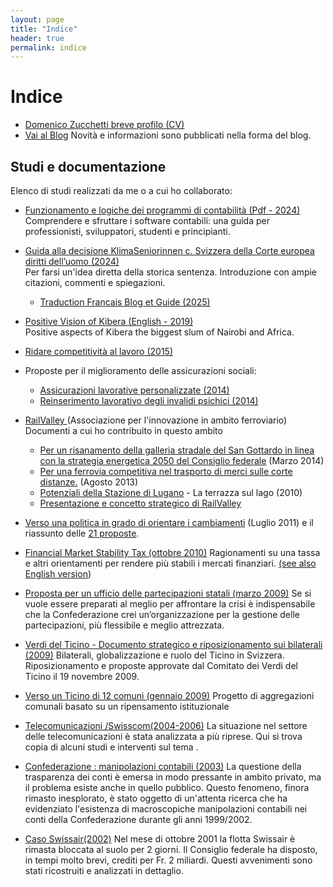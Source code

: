 ```yaml
---
layout: page
title: "Indice"
header: true
permalink: indice
---
```


# Indice

- [Domenico Zucchetti breve profilo (CV)](/about)
- [Vai al Blog](/) Novità e informazioni sono pubblicati nella forma del blog.

## Studi e documentazione

Elenco di studi realizzati da me o a cui ho collaborato:

- [Funzionamento e logiche dei programmi di contabilità (Pdf - 2024)](https://raw.githubusercontent.com/BananaAccounting/Universal/master/education/it/Funzionamento-e-logiche-dei-programmi-di-contabilit%C3%A0.pdf)  
  Comprendere e sfruttare i software contabili: una guida per professionisti, sviluppatori, studenti e principianti.

- [Guida alla decisione KlimaSeniorinnen c. Svizzera della Corte europea diritti dell’uomo (2024)](/blog/2024/06/07/cedu-klimaseniorinnen)  
  Per farsi un'idea diretta della storica sentenza. Introduzione con ampie citazioni, commenti e spiegazioni.
  - [Traduction Francais Blog et Guide (2025)](/blog/2025/02/01/cedu-klimaseniorinnen-francais) 

- [Positive Vision of Kibera (English - 2019)](/blog/2019/04/11/positive-vision-kibera)  
  Positive aspects of Kibera the biggest slum of Nairobi and Africa.

- [Ridare competitività al lavoro (2015)](/blog/2015/05/20/179)

- Proposte per il miglioramento delle assicurazioni sociali:
  - [Assicurazioni lavorative personalizzate (2014)](/blog/2014/07/19/169)
  - [Reinserimento lavorativo degli invalidi psichici (2014)](/blog/2014/07/19/168)  

- [RailValley ](http://www.railvalley.org/)(Associazione per l'innovazione in
  ambito ferroviario) Documenti a cui ho contribuito in questo ambito
  
  - [Per un risanamento della galleria stradale del San Gottardo in linea con la strategia energetica 2050 del Consiglio federale](http://railvalley.org/sites/railvalley.org/files/RailValley-risanamento-gottardo-2050%5F06-03-2014.pdf)
    (Marzo 2014)
  - [Per una ferrovia competitiva nel trasporto di merci sulle corte distanze.](http://railvalley.org/sites/railvalley.org/files/strategia%5Fcorte%5Fdistanze-13-08-2013.pdf)
    (Agosto 2013)
  - [Potenziali della Stazione di Lugano](http://www.railvalley.org/sites/railvalley.org/files/La%20terrazza%20sul%20lago.pdf)
    \- La terrazza sul lago (2010)
  - [Presentazione e concetto strategico di RailValley](http://railvalley.org/sites/railvalley.org/files/RailValley%20presentazione%20I%20v%5F27gen11.pdf)

- [Verso una politica in grado di orientare i cambiamenti](/files/politica%5Forientare%5Fcambiamenti.pdf)
  (Luglio 2011) e il riassunto delle [21 proposte](/blog/2011/08/16/94.html).

- [Financial Market Stability Tax (ottobre 2010)](/blog/2010/10/22/financial-market-stability-tax)
  Ragionamenti su una tassa e altri orientamenti per rendere più stabili i
  mercati finanziari. [(see also English version](/blog/2010/10/22/financial-market-stability-tax-english))

- [Proposta per un ufficio delle partecipazioni statali (marzo 2009)](/blog/2009/03/02/partecipazioni-statali)
  Se si vuole essere preparati al meglio per affrontare la crisi è
  indispensabile che la Confederazione crei un’organizzazione per la gestione
  delle partecipazioni, più flessibile e meglio attrezzata.

- [Verdi del Ticino - Documento strategico e riposizionamento sui bilaterali (2009)](/files/Bilaterali%20Documento%20strat%20e%20proposte%5F2.4.pdf)
  Bilaterali, globalizzazione e ruolo del Ticino in Svizzera. Riposizionamento e
  proposte approvate dal Comitato dei Verdi del Ticino il 19 novembre 2009.

- [Verso un Ticino di 12 comuni (gennaio 2009)](/blog/2009/01/13/ticino-12comuni) Progetto
  di aggregazioni comunali basato su un ripensamento istituzionale

- [Telecomunicazioni /Swisscom(2004-2006)](/blog/2004/04/28/swisscom) La situazione
  nel settore delle telecomunicazioni è stata analizzata a più riprese. Qui si
  trova copia di alcuni studi e interventi sul tema .

- [Confederazione : manipolazioni contabili (2003)](/blog/2003/02/10/confederazione-manipolazioni) La questione della trasparenza dei conti è emersa in modo pressante in ambito
  privato, ma il problema esiste anche in quello pubblico. Questo fenomeno,
  finora rimasto inesplorato, è stato oggetto di un'attenta ricerca che ha
  evidenziato l'esistenza di macroscopiche manipolazioni contabili nei conti
  della Confederazione durante gli anni 1999/2002.

- [Caso Swissair(2002)](/blog/2002/03/02/swissair) Nel mese di ottobre 2001 la flotta
  Swissair è rimasta bloccata al suolo per 2 giorni. Il Consiglio federale ha
  disposto, in tempi molto brevi, crediti per Fr. 2 miliardi. Questi avvenimenti
  sono stati ricostruiti e analizzati in dettaglio.
